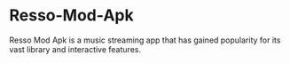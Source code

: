 # Resso-Mod-Apk
Resso Mod Apk is a music streaming app that has gained popularity for its vast library and interactive features.
